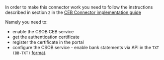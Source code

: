 In order to make this connector work you need to follow the instructions 
described in section `2` in the [CEB Connector implementation guide](https://www.csob.cz/portal/documents/10710/15532355/csob-business-connector-implementacni-prirucka.pdf) 

Namely you need to:

- enable the CSOB CEB service
- get the authentication certificate
- register the certificate in the portal
- configure the CSOB service - enable bank statements via API in the `TXT (BB-TXT)` [format](https://www.csob.cz/portal/documents/10710/1927786/ceb-vypisy-format-txt.pdf).

